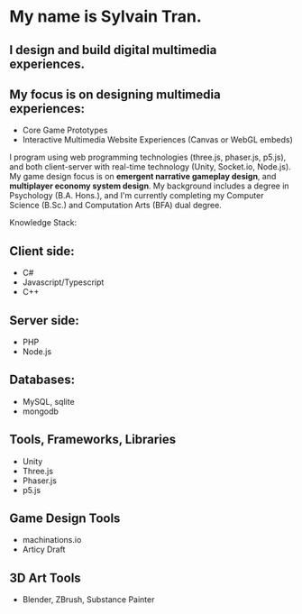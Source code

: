 # My name is Sylvain Tran.
## I design and build digital multimedia experiences.
## My focus is on designing multimedia experiences:
- Core Game Prototypes
- Interactive Multimedia Website Experiences (Canvas or WebGL embeds)

I program using web programming technologies (three.js, phaser.js, p5.js), and both client-server with real-time technology (Unity, Socket.io, Node.js). 
My game design focus is on **emergent narrative gameplay design**, and **multiplayer economy system design**.
My background includes a degree in Psychology (B.A. Hons.), and I'm currently completing my Computer Science (B.Sc.) and Computation Arts (BFA) dual degree.

Knowledge Stack:
## Client side:
- C#
- Javascript/Typescript
- C++
## Server side:
- PHP
- Node.js
## Databases:
- MySQL, sqlite
- mongodb
## Tools, Frameworks, Libraries
- Unity
- Three.js
- Phaser.js
- p5.js
## Game Design Tools
- machinations.io
- Articy Draft
## 3D Art Tools
- Blender, ZBrush, Substance Painter
